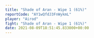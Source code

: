 ```yaml
---
title: "Shade of Aran - Wipe 1 (61%)"
reportCode: "AY1wQfdJ3FnWykmL"
player: "Airod"
fight: "Shade of Aran - Wipe 1 (61%)"
date: 2021-08-09T18:51:45.833000+00:00
---
```

